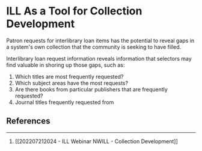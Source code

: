 # ILL As a Tool for Collection Development

Patron requests for interlibrary loan items has the potential to reveal gaps in a system's own collection that the community is seeking to have filled. 

Interlibrary loan request information reveals information that selectors may find valuable in shoring up those gaps, such as:

1. Which titles are most frequently requested?
2. Which subject areas have the most requests?
3. Are there books from particular publishers that are frequently requested?
4. Journal titles frequently requested from

## References 
--- 
1. [[202207212024 - ILL Webinar NWILL - Collection Development]]